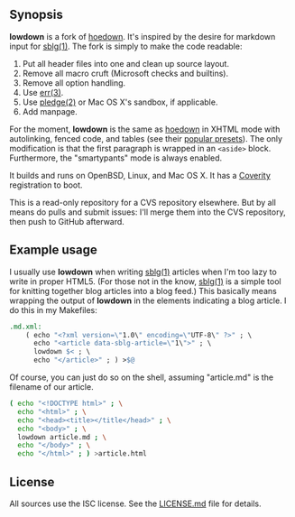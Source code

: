 ## Synopsis

**lowdown** is a fork of [hoedown](https://github.com/hoedown/hoedown).
It's inspired by the desire for markdown input for
[sblg(1)](https://kristaps.bsd.lv/sblg).  The fork is simply to make the
code readable:

1. Put all header files into one and clean up source layout.
2. Remove all macro cruft (Microsoft checks and builtins).
3. Remove all option handling.
4. Use [err(3)](http://man.openbsd.org/err.3).
5. Use [pledge(2)](http://man.openbsd.org/pledge.2) or Mac OS X's
   sandbox, if applicable.
6. Add manpage.

For the moment, **lowdown** is the same as
[hoedown](https://github.com/hoedown/hoedown) in XHTML mode with
autolinking, fenced code, and tables (see their [popular
presets](https://github.com/hoedown/hoedown/wiki/Popular-presets)).
The only modification is that the first paragraph is wrapped in an
`<aside>` block.  Furthermore, the "smartypants" mode is always enabled.

It builds and runs on OpenBSD, Linux, and Mac OS X.  It has a
[Coverity](https://scan.coverity.com/projects/lowdown) registration to
boot.

This is a read-only repository for a CVS repository elsewhere.  But by
all means do pulls and submit issues: I'll merge them into the CVS
repository, then push to GitHub afterward.

## Example usage

I usually use **lowdown** when writing
[sblg(1)](https://kristaps.bsd.lv/sblg) articles when I'm too lazy to
write in proper HTML5.
(For those not in the know, [sblg(1)](https://kristaps.bsd.lv/sblg) is a
simple tool for knitting together blog articles into a blog feed.)
This basically means wrapping the output of **lowdown** in the elements
indicating a blog article.
I do this in my Makefiles:

```Makefile
.md.xml:
	( echo "<?xml version=\"1.0\" encoding=\"UTF-8\" ?>" ; \
	  echo "<article data-sblg-article=\"1\">" ; \
	  lowdown $< ; \
	  echo "</article>" ; ) >$@
```

Of course, you can just do so on the shell, assuming "article.md" is the
filename of our article.

```sh
( echo "<!DOCTYPE html>" ; \
  echo "<html>" ; \
  echo "<head><title></title</head>" ; \
  echo "<body>" ; \
  lowdown article.md ; \
  echo "</body>" ; \
  echo "</html>" ; ) >article.html
```

## License

All sources use the ISC license.
See the [LICENSE.md](LICENSE.md) file for details.
